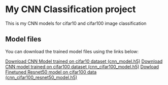 # My CNN Classification project

This is my CNN models for cifar10 and cifar100 image classification

## Model files

You can download the trained model files using the links below:

[Download CNN Model trained on cifar10 dataset (cnn_model.h5)](https://www.dropbox.com/scl/fi/9g3bkqlnq1lrrke93covh/cnn_model.h5?rlkey=u7lxeumazoc7bxahf82rb60sm&st=p3t8begs&dl=0)
[Download CNN model trained on cifar100 dataset (cnn_cifar100_model.h5)](https://www.dropbox.com/scl/fi/knzl8aouov8i11bxvywpf/cnn_cifar100_model.h5?rlkey=m4l14rs13egez686v81mjw0bf&st=7xyekois&dl=0)
[Dowload Finetuned Resnet50 model on cifar100 data (cnn_cifar100_resnet50_model.h5)](https://www.dropbox.com/scl/fi/llhkjxsh1xj90pdmhs1wr/cnn_cifar100_resnet50_model.h5?rlkey=hmtyjccckyg7pgv8u2wwlvs12&st=vfxgyn3z&dl=0)